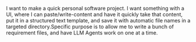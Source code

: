 I want to make a quick personal software project. I want something with a UI, where I can paste/write-content and have it quickly take that content, put it in a structured text template, and save it with automatic file names in a targeted directory.Specific purpose is to allow me to write a bunch of requirement files, and have LLM Agents work on one at a time. 

